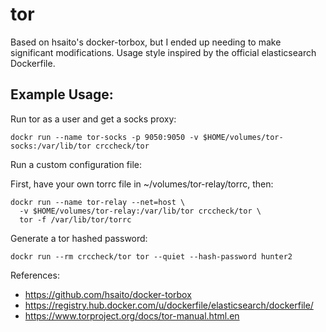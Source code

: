 # tor

Based on hsaito's docker-torbox, but I ended up needing to make significant
modifications. Usage style inspired by the official elasticsearch Dockerfile.

## Example Usage:

Run tor as a user and get a socks proxy:

    dockr run --name tor-socks -p 9050:9050 -v $HOME/volumes/tor-socks:/var/lib/tor crccheck/tor

Run a custom configuration file:

First, have your own torrc file in ~/volumes/tor-relay/torrc, then:

    dockr run --name tor-relay --net=host \
      -v $HOME/volumes/tor-relay:/var/lib/tor crccheck/tor \
      tor -f /var/lib/tor/torrc

Generate a tor hashed password:

    dockr run --rm crccheck/tor tor --quiet --hash-password hunter2

References:

* https://github.com/hsaito/docker-torbox
* https://registry.hub.docker.com/u/dockerfile/elasticsearch/dockerfile/
* https://www.torproject.org/docs/tor-manual.html.en
